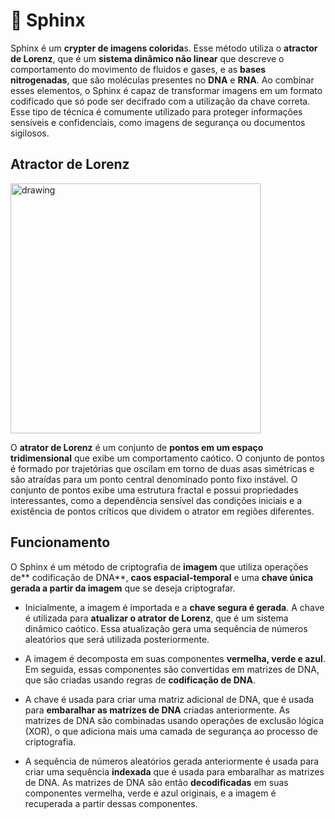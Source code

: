 # 🧬 Sphinx 

Sphinx é um **crypter de imagens colorida**s. Esse método utiliza o **atractor de Lorenz**, que é um **sistema dinâmico não linear** que descreve o comportamento do movimento de fluidos e gases, e as **bases nitrogenadas**, que são moléculas presentes no **DNA** e **RNA**. Ao combinar esses elementos, o Sphinx é capaz de transformar imagens em um formato codificado que só pode ser decifrado com a utilização da chave correta. Esse tipo de técnica é comumente utilizado para proteger informações sensíveis e confidenciais, como imagens de segurança ou documentos sigilosos.


## Atractor de Lorenz

<img src="https://clipground.com/images/attractor-clipart-3.jpg" alt="drawing" style="width:400px;"/>

O **atrator de Lorenz** é um conjunto de **pontos em um espaço tridimensional** que exibe um comportamento caótico. O conjunto de pontos é formado por trajetórias que oscilam em torno de duas asas simétricas e são atraídas para um ponto central denominado ponto fixo instável. O conjunto de pontos exibe uma estrutura fractal e possui propriedades interessantes, como a dependência sensível das condições iniciais e a existência de pontos críticos que dividem o atrator em regiões diferentes.

## Funcionamento

O Sphinx é um método de criptografia de **imagem** que utiliza operações de** codificação de DNA**, **caos espacial-temporal** e uma **chave única gerada a partir da imagem** que se deseja criptografar.

- Inicialmente, a imagem é importada e a **chave segura é gerada**. A chave é utilizada para **atualizar o atrator de Lorenz**, que é um sistema dinâmico caótico. Essa atualização gera uma sequência de números aleatórios que será utilizada posteriormente.

- A imagem é decomposta em suas componentes **vermelha, verde e azul**. Em seguida, essas componentes são convertidas em matrizes de DNA, que são criadas usando regras de **codificação de DNA**.

- A chave é usada para criar uma matriz adicional de DNA, que é usada para **embaralhar as matrizes de DNA** criadas anteriormente. As matrizes de DNA são combinadas usando operações de exclusão lógica (XOR), o que adiciona mais uma camada de segurança ao processo de criptografia.

- A sequência de números aleatórios gerada anteriormente é usada para criar uma sequência **indexada** que é usada para embaralhar as matrizes de DNA. As matrizes de DNA são então **decodificadas** em suas componentes vermelha, verde e azul originais, e a imagem é recuperada a partir dessas componentes.
